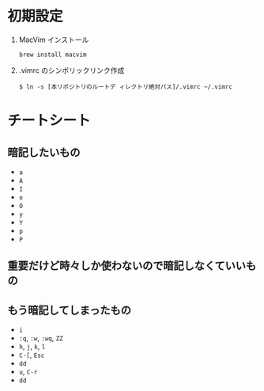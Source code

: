 # 初期設定

1. MacVim インストール

   ```
   brew install macvim
   ```

1. .vimrc のシンボリックリンク作成

   ```
   $ ln -s [本リポジトリのルートデ ィレクトリ絶対パス]/.vimrc ~/.vimrc
   ```

# チートシート

## 暗記したいもの

- `a`
- `A`
- `I`
- `o`
- `O`
- `y`
- `Y`
- `p`
- `P`

## 重要だけど時々しか使わないので暗記しなくていいもの

## もう暗記してしまったもの

- `i`
- `:q`, `:w`, `:wq`, `ZZ`
- `h`, `j`, `k`, `l`
- `C-[`, `Esc`
- `dd`
- `u`, `C-r`
- `dd`
